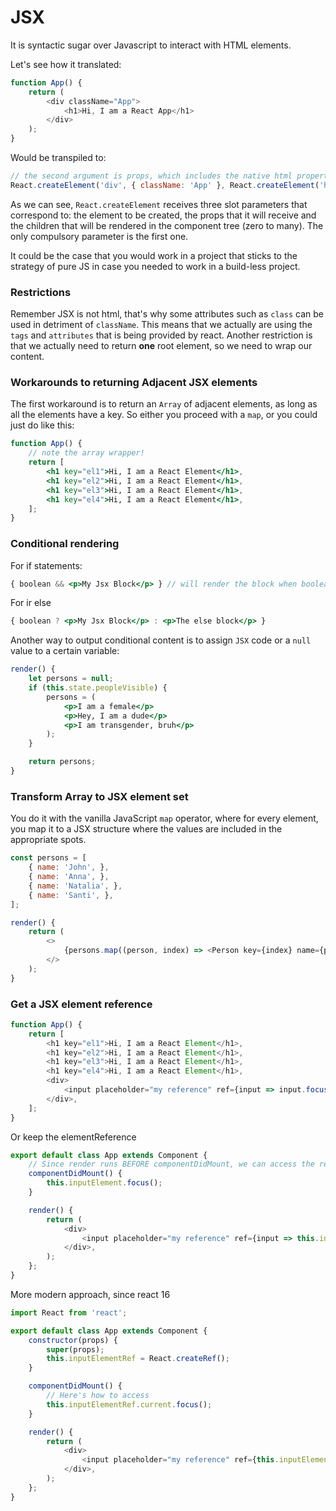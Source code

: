 # JSX


It is syntactic sugar over Javascript to interact with HTML elements.

Let's see how it translated:
```javascript
function App() {
	return (
		<div className="App">
			<h1>Hi, I am a React App</h1>
		</div>
	);
}
```

Would be transpiled to:
```javascript
// the second argument is props, which includes the native html properties such as class (className in JSX property syntax)
React.createElement('div', { className: 'App' }, React.createElement('h1',, null, 'Hi, Im a React App'));
```
As we can see, `React.createElement` receives three slot parameters that correspond to: the element to be created, the props that it will receive and the children that will be rendered in the component tree (zero to many). The only compulsory parameter is the first one.

It could be the case that you would work in a project that sticks to the strategy of pure JS in case you needed to work in a build-less project.

### Restrictions
Remember JSX is not html, that's why some attributes such as `class` can be used in detriment of `className`. This means that we actually are using the `tags` and `attributes` that is being provided by react. Another restriction is that we actually need to return **one** root element, so we need to wrap our content.

### Workarounds to returning Adjacent JSX elements
The first workaround is to return an `Array` of adjacent elements, as long as all the elements have a key. So either you proceed with a `map`, or you could just do like this:
```jsx
function App() {
	// note the array wrapper!
	return [
		<h1 key="el1">Hi, I am a React Element</h1>,
		<h1 key="el2">Hi, I am a React Element</h1>,
		<h1 key="el3">Hi, I am a React Element</h1>,
		<h1 key="el4">Hi, I am a React Element</h1>,
	];
}
```

### Conditional rendering
For if statements:
```jsx
{ boolean && <p>My Jsx Block</p> } // will render the block when boolean is true
```
For ir else
```jsx
{ boolean ? <p>My Jsx Block</p> : <p>The else block</p> }
```
Another way to output conditional content is to assign `JSX` code or a `null` value to a certain variable:
```jsx
render() {
	let persons = null; 
	if (this.state.peopleVisible) {
		persons = (
			<p>I am a female</p>
			<p>Hey, I am a dude</p>
			<p>I am transgender, bruh</p>
		);
	}

	return persons;
}
```

### Transform Array to JSX element set
You do it with the vanilla JavaScript `map` operator, where for every element, you map it to a JSX structure where the values are included in the appropriate spots.
```javascript
const persons = [
	{ name: 'John', },
	{ name: 'Anna', },
	{ name: 'Natalia', },
	{ name: 'Santi', },
];

render() {
	return (
		<>
			{persons.map((person, index) => <Person key={index} name={person.name} />)}
		</>
	);
}
```

### Get a JSX element reference
```javascript
function App() {
	return [
		<h1 key="el1">Hi, I am a React Element</h1>,
		<h1 key="el2">Hi, I am a React Element</h1>,
		<h1 key="el3">Hi, I am a React Element</h1>,
		<h1 key="el4">Hi, I am a React Element</h1>,
		<div>
			<input placeholder="my reference" ref={input => input.focus()} />
		</div>,
	];
}
```
Or keep the elementReference
```javascript
export default class App extends Component {
	// Since render runs BEFORE componentDidMount, we can access the reference
	componentDidMount() {
		this.inputElement.focus();
	}

	render() {
		return (
			<div>
				<input placeholder="my reference" ref={input => this.inputElement = input} />
			</div>,
		);
	};
}
```
More modern approach, since react 16
```javascript
import React from 'react';

export default class App extends Component {
	constructor(props) {
		super(props);
		this.inputElementRef = React.createRef();
	}

	componentDidMount() {
		// Here's how to access
		this.inputElementRef.current.focus();
	}

	render() {
		return (
			<div>
				<input placeholder="my reference" ref={this.inputElementRef} />
			</div>,
		);
	};
}
```
